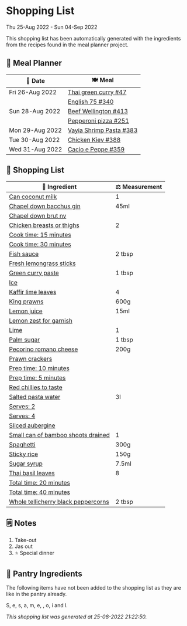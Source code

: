 # Shopping List

Thu 25-Aug 2022 - Sun 04-Sep 2022

This shopping list has been automatically generated with the ingredients from the recipes found in the meal planner project.

## 📅 Meal Planner

|📅 Date| 🍽️ Meal|
|----|----|
|Fri 26-Aug 2022|[Thai green curry #47](https://github.com/jcallaghan/The-Cookbook/issues/47)|
||[English 75 #340](https://github.com/jcallaghan/The-Cookbook/issues/340)|
|Sun 28-Aug 2022|[Beef Wellington #413](https://github.com/jcallaghan/The-Cookbook/issues/413)|
||[Pepperoni pizza  #251](https://github.com/jcallaghan/The-Cookbook/issues/251)|
|Mon 29-Aug 2022|[Vayia Shrimp Pasta #383](https://github.com/jcallaghan/The-Cookbook/issues/383)|
|Tue 30-Aug 2022|[Chicken Kiev #388](https://github.com/jcallaghan/The-Cookbook/issues/388)|
|Wed 31-Aug 2022|[Cacio e Peppe #359](https://github.com/jcallaghan/The-Cookbook/issues/359)|

## 🛒 Shopping List

| 🍌 Ingredient| ⚖️ Measurement|
|----------|-----------|
|[Can coconut milk](https://www.sainsburys.co.uk/gol-ui/SearchResults/Can%20coconut%20milk)|1|
|[Chapel down bacchus gin](https://www.sainsburys.co.uk/gol-ui/SearchResults/Chapel%20down%20bacchus%20gin)|45ml|
|[Chapel down brut nv](https://www.sainsburys.co.uk/gol-ui/SearchResults/Chapel%20down%20brut%20nv)||
|[Chicken breasts or thighs](https://www.sainsburys.co.uk/gol-ui/SearchResults/Chicken%20breasts%20or%20thighs)|2|
|[Cook time: 15 minutes](https://www.sainsburys.co.uk/gol-ui/SearchResults/Cook%20time:%2015%20minutes)||
|[Cook time: 30 minutes](https://www.sainsburys.co.uk/gol-ui/SearchResults/Cook%20time:%2030%20minutes)||
|[Fish sauce](https://www.sainsburys.co.uk/gol-ui/SearchResults/Fish%20sauce)|2 tbsp|
|[Fresh lemongrass sticks](https://www.sainsburys.co.uk/gol-ui/SearchResults/Fresh%20lemongrass%20sticks)||
|[Green curry paste](https://www.sainsburys.co.uk/gol-ui/SearchResults/Green%20curry%20paste)|1 tbsp|
|[Ice](https://www.sainsburys.co.uk/gol-ui/SearchResults/Ice)||
|[Kaffir lime leaves](https://www.sainsburys.co.uk/gol-ui/SearchResults/Kaffir%20lime%20leaves)|4|
|[King prawns](https://www.sainsburys.co.uk/gol-ui/SearchResults/King%20prawns)|600g|
|[Lemon juice](https://www.sainsburys.co.uk/gol-ui/SearchResults/Lemon%20juice)|15ml|
|[Lemon zest for garnish](https://www.sainsburys.co.uk/gol-ui/SearchResults/Lemon%20zest%20for%20garnish)||
|[Lime](https://www.sainsburys.co.uk/gol-ui/SearchResults/Lime)|1|
|[Palm sugar](https://www.sainsburys.co.uk/gol-ui/SearchResults/Palm%20sugar)|1 tbsp|
|[Pecorino romano cheese](https://www.sainsburys.co.uk/gol-ui/SearchResults/Pecorino%20romano%20cheese)|200g|
|[Prawn crackers](https://www.sainsburys.co.uk/gol-ui/SearchResults/Prawn%20crackers)||
|[Prep time: 10 minutes](https://www.sainsburys.co.uk/gol-ui/SearchResults/Prep%20time:%2010%20minutes)||
|[Prep time: 5 minutes](https://www.sainsburys.co.uk/gol-ui/SearchResults/Prep%20time:%205%20minutes)||
|[Red chillies to taste](https://www.sainsburys.co.uk/gol-ui/SearchResults/Red%20chillies%20to%20taste)||
|[Salted pasta water](https://www.sainsburys.co.uk/gol-ui/SearchResults/Salted%20pasta%20water)|3l|
|[Serves: 2](https://www.sainsburys.co.uk/gol-ui/SearchResults/Serves:%202)||
|[Serves: 4](https://www.sainsburys.co.uk/gol-ui/SearchResults/Serves:%204)||
|[Sliced aubergine](https://www.sainsburys.co.uk/gol-ui/SearchResults/Sliced%20aubergine)||
|[Small can of bamboo shoots drained](https://www.sainsburys.co.uk/gol-ui/SearchResults/Small%20can%20of%20bamboo%20shoots%20drained)|1|
|[Spaghetti](https://www.sainsburys.co.uk/gol-ui/SearchResults/Spaghetti)|300g|
|[Sticky rice](https://www.sainsburys.co.uk/gol-ui/SearchResults/Sticky%20rice)|150g|
|[Sugar syrup](https://www.sainsburys.co.uk/gol-ui/SearchResults/Sugar%20syrup)|7.5ml|
|[Thai basil leaves](https://www.sainsburys.co.uk/gol-ui/SearchResults/Thai%20basil%20leaves)|8|
|[Total time: 20 minutes](https://www.sainsburys.co.uk/gol-ui/SearchResults/Total%20time:%2020%20minutes)||
|[Total time: 40 minutes](https://www.sainsburys.co.uk/gol-ui/SearchResults/Total%20time:%2040%20minutes)||
|[Whole tellicherry black peppercorns](https://www.sainsburys.co.uk/gol-ui/SearchResults/Whole%20tellicherry%20black%20peppercorns)|2 tbsp|

## 🗒️ Notes

1. Take-out
1. Jas out
1. ⭐ Special dinner

## 🏪 Pantry Ingredients

The following items have not been added to the shopping list as they are like in the pantry already.

S, e, s, a, m, e,  , o, i and l.


_This shopping list was generated at 25-08-2022 21:22:50._
